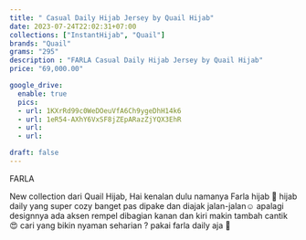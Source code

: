 ```yaml
---
title: " Casual Daily Hijab Jersey by Quail Hijab"
date: 2023-07-24T22:02:31+07:00
collections: ["InstantHijab", "Quail"]
brands: "Quail"
grams: "295"
description : "FARLA Casual Daily Hijab Jersey by Quail Hijab"
price: "69,000.00"

google_drive:
  enable: true
  pics:
  - url: 1KXrRd99c0WeDOeuVfA6Ch9ygeDhH14k6
  - url: 1eR54-AXhY6VxSF8jZEpARazZjYQX3EhR
  - url: 
  - url: 

draft: false
---
```


FARLA 

New collection dari Quail Hijab, Hai kenalan dulu namanya Farla hijab 🌸 hijab daily yang super cozy banget pas dipake dan diajak jalan-jalan☺️ apalagi designnya ada aksen rempel dibagian kanan dan kiri makin tambah cantik 😍 cari yang bikin nyaman seharian ? pakai farla daily aja 🥳    
 
